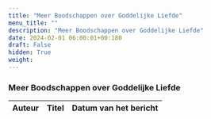 ```yaml
---
title: "Meer Boodschappen over Goddelijke Liefde"
menu_title: ""
description: "Meer Boodschappen over Goddelijke Liefde"
date: 2024-02-01 06:00:01+00:180
draft: False
hidden: True
weight:
---
```

### Meer Boodschappen over Goddelijke Liefde

**Auteur** | **Titel** | **Datum van het bericht**
---|---|---

